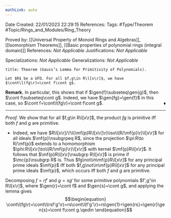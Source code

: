 ```yaml
---
mathLink: auto
---
```


<div class="topSpace"></div>

Date Created: 22/01/2023 22:29:15
References:
Tags: #Type/Theorem #Topic/Rings_and_Modules/Ring_Theory

Proved by: [[Universal Property of Monoid Rings and Algebras]], [[Isomorphism Theorems]], [[Basic properties of polynomial rings (integral domain)]]
References: <i>Not Applicable</i>
Justifications: <i>Not Applicable</i>

Specializations: <i>Not Applicable</i>
Generalizations: <i>Not Applicable</i>

``` ad-Theorem
title: Theorem (Gauss’s Lemma for Primitivity of Polynomials).

Let $R$ be a UFD. For all $f,g\in R\l[x\r]$, we have $\cont\l(fg\r)=\cont f\cont g$.

```

<b>Remark.</b> In particular, this shows that if $\gen{f}\subseteq\gen{g}$, then $\cont f\subseteq\cont g$. Indeed, we have $\gen{fg}=\gen{f}$ in this case, so $\cont f=\cont\l(fg\r)=\cont f\cont g$.<span style="float:right;">$\blacklozenge$</span>

---

<i>Proof.</i> We show that for all $f,g\in R\l[x\r]$, the product $fg$ is primitive iff both $f$ and $g$ are primitive.
* Indeed, we have $R\l[x\r]/\!\l(\mf{p}R\l[x\r]\r)\iso\l(R/\mf{p}\r)\l[x\r]$ for all ideals $\mf{p}\nsubgrpeq R$, since the projection $\pi:R\to R/\mf{p}$ extends to a homomorphism $\phi:R\l[x\r]\to\l(R/\mf{p}\r)\l[x\r]$ with kernel $\mf{p}R\l[x\r]$. It follows that $\mf{p}R\l[x\r]\nsubgrp R\l[x\r]$ is prime if $\mc{p}\nsubgrp R$ is. Thus $fg\not\in\mf{p}R\l[x\r]$ for any principal prime ideals $\mf{p}$ iff both $f,g\not\in\mf{p}R\l[x\r]$ for any principal prime ideals $\mf{p}$, which occurs iff both $f$ and $g$ are primitive.

Decomposing $f=rf'$ and $g=sg'$ for some primitive polynomials $f',g'\in R\l[x\r]$, where $\gen{r}=\cont f$ and $\gen{s}=\cont g$, and applying the lemma gives
$$\begin{equation}
    \cont\l(fg\r)=\cont\l(rsf'g'\r)=rs\cont\l(f'g'\r)=rs\gen{1}=\gen{rs}=\gen{r}\gen{s}=\cont f\cont g.\qedin
\end{equation}$$
